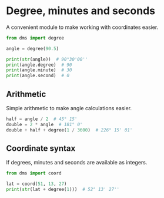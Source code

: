 # Degree, minutes and seconds

A convenient module to make working with coordinates easier.

```python
from dms import degree

angle = degree(90.5)

print(str(angle))  # 90°30'00''
print(angle.degree)  # 90
print(angle.minute)  # 30
print(angle.second)  # 0
```

## Arithmetic

Simple arithmetic to make angle calculations easier.

```python
half = angle / 2  # 45° 15'
double = 2 * angle  # 181° 0' 
double + half + degree(1 / 3600)  # 226° 15' 01'
```

## Coordinate syntax

If degrees, minutes and seconds are available as integers.

```python
from dms import coord

lat = coord(51, 13, 27)
print(str(lat + degree(1)))  # 52° 13' 27''
```

